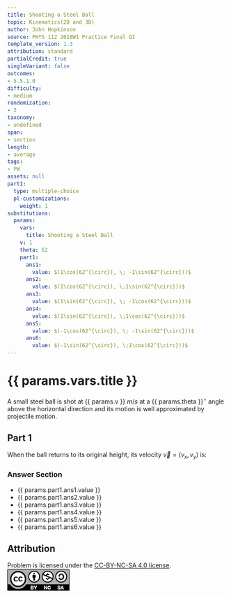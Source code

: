 ```yaml
---
title: Shooting a Steel Ball
topic: Kinematics(2D and 3D)
author: John Hopkinson
source: PHYS 112 2018W1 Practice Final Q1
template_version: 1.3
attribution: standard
partialCredit: true
singleVariant: false
outcomes:
- 5.5.1.0
difficulty:
- medium
randomization:
- 2
taxonomy:
- undefined
span:
- section
length:
- average
tags:
- PW
assets: null
part1:
  type: multiple-choice
  pl-customizations:
    weight: 1
substitutions:
  params:
    vars:
      title: Shooting a Steel Ball
    v: 1
    theta: 62
    part1:
      ans1:
        value: $(1\cos(62^{\circ}), \; -1\sin(62^{\circ}))$
      ans2:
        value: $(1\cos(62^{\circ}), \;1\sin(62^{\circ}))$
      ans3:
        value: $(1\sin(62^{\circ}), \; -1\cos(62^{\circ}))$
      ans4:
        value: $(1\sin(62^{\circ}), \;1\cos(62^{\circ}))$
      ans5:
        value: $(-1\cos(62^{\circ}), \; -1\sin(62^{\circ}))$
      ans6:
        value: $(-1\sin(62^{\circ}), \;1\cos(62^{\circ}))$
---
```

# {{ params.vars.title }}
A small steel ball is shot at {{ params.v }} $m/s$ at a {{ params.theta }}$^{\circ}$ angle above the horizontal direction and its motion is well approximated by projectile motion.

## Part 1

When the ball returns to its original height, its velocity $\overrightarrow{v} = (v_x, v_y)$ is:

### Answer Section

- {{ params.part1.ans1.value }}
- {{ params.part1.ans2.value }}
- {{ params.part1.ans3.value }}
- {{ params.part1.ans4.value }}
- {{ params.part1.ans5.value }}
- {{ params.part1.ans6.value }}

## Attribution

Problem is licensed under the [CC-BY-NC-SA 4.0 license](https://creativecommons.org/licenses/by-nc-sa/4.0/).<br> ![The Creative Commons 4.0 license requiring attribution-BY, non-commercial-NC, and share-alike-SA license.](https://raw.githubusercontent.com/firasm/bits/master/by-nc-sa.png)
